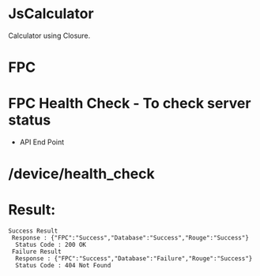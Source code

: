 # JsCalculator
Calculator using Closure.

# FPC
# FPC Health Check - To check server status</br>
 * API End Point</br>
  # <yourDomain>/device/health_check</br>
   # Result:
    Success Result
     Response : {"FPC":"Success","Database":"Success","Rouge":"Success"}
      Status Code : 200 OK
     Failure Result
      Response : {"FPC":"Success","Database":"Failure","Rouge":"Success"}
      Status Code : 404 Not Found
